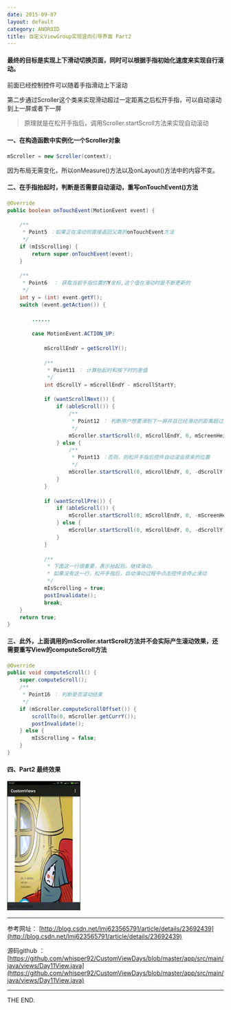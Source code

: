 ```yaml
---
date: 2015-09-07
layout: default
category: ANDROID
title: 自定义ViewGroup实现竖向引导界面 Part2
---
```


#### 最终的目标是实现上下滑动切换页面，同时可以根据手指初始化速度来实现自行滚动。

前面已经控制控件可以随着手指滑动上下滚动

第二步通过Scroller这个类来实现滑动超过一定距离之后松开手指，可以自动滚动到上一屏或者下一屏

> 原理就是在松开手指后，调用Scroller.startScroll方法来实现自动滚动

<!--more-->

#### 一、在构造函数中实例化一个Scroller对象

```java
mScroller = new Scroller(context);
```

因为布局无需变化，所以onMeasure()方法以及onLayout()方法中的内容不变。

#### 二、在手指抬起时，判断是否需要自动滚动，重写onTouchEvent()方法

```java
@Override
public boolean onTouchEvent(MotionEvent event) {

    /**
     * Point5 ：如果正在滚动则直接返回父类的onTouchEvent方法
     */
    if (mIsScrolling) {
        return super.onTouchEvent(event);
    }

    /**
     * Point6  ： 获取当前手指位置的Y坐标,这个值在滑动时是不断更新的
     */
    int y = (int) event.getY();
    switch (event.getAction()) {

        ......

        case MotionEvent.ACTION_UP:

            mScrollEndY = getScrollY();

            /**
             * Point11 ： 计算抬起时和按下时的差值
             */
            int dScrollY = mScrollEndY - mScrollStartY;

            if (wantScrollNext()) {
                if (ableScroll()) {
                    /**
                     * Point12 ： 判断用户想要滑到下一屏并且已经滑动的距离超过屏幕高度的1/2，则松开手指后控件自动继续向上滚动，从而滑动到下一屏
                     */
                    mScroller.startScroll(0, mScrollEndY, 0, mScreenHeight - dScrollY);
                } else {
                    /**
                     * Point13 ：否则，则松开手指后控件自动滚会原来的位置
                     */
                    mScroller.startScroll(0, mScrollEndY, 0, -dScrollY);
                }
            }

            if (wantScrollPre()) {
                if (ableScroll()) {
                    mScroller.startScroll(0, mScrollEndY, 0, -mScreenHeight - dScrollY);
                } else {
                    mScroller.startScroll(0, mScrollEndY, 0, -dScrollY);
                }
            }

            /**
             * 下面这一行很重要，表示抬起后，继续滑动。
             * 如果没有这一行，松开手指后，自动滑动过程中点击控件会停止滑动
             */
            mIsScrolling = true;
            postInvalidate();
            break;
    }
    return true;
}
```

#### 三、此外，上面调用的mScroller.startScroll方法并不会实际产生滚动效果，还需要重写View的computeScroll方法

```java
@Override
public void computeScroll() {
    super.computeScroll();
    /**
     * Point16 ： 判断是否滚动结束
     */
    if (mScroller.computeScrollOffset()) {
        scrollTo(0, mScroller.getCurrY());
        postInvalidate();
    } else {
        mIsScrolling = false;
    }
}
```

#### 四、Part2 最终效果

![0907_verticalsplash2.gif](/src/imgs/1509/0907_verticalsplash2.gif)

- - -

参考网址：
[http://blog.csdn.net/lmj623565791/article/details/23692439](http://blog.csdn.net/lmj623565791/article/details/23692439)

源码github ：
[https://github.com/whisper92/CustomViewDays/blob/master/app/src/main/java/views/Day11View.java](https://github.com/whisper92/CustomViewDays/blob/master/app/src/main/java/views/Day11View.java)

- - -
THE END.
